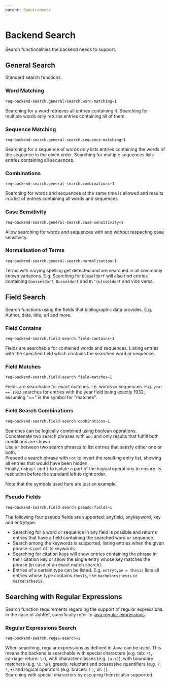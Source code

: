 ```yaml
---
parent: Requirements
---
```

# Backend Search
Search functionalities the backend needs to support.

## General Search
Standard search functions.

### Word Matching
`req~backend-search.general-search.word-matching~1`

Searching for a word retrieves all entries containing it.
Searching for multiple words only returns entries containing all of them.

### Sequence Matching
`req~backend-search.general-search.sequence-matching~1`

Searching for a sequence of words only lists entries containing the words of the sequence in the given order.
Searching for multiple sequences lists entries containing all sequences.

### Combinations
`req~backend-search.general-search.combinations~1`

Searching for words and sequences at the same time is allowed and results in a list of entries containing all words and sequences.
<!-- What should happen when searching for a word and a sequence containing the word? -->

### Case Sensitivity
`req~backend-search.general-search.case-sensitivity~1`

Allow searching for words and sequences with and without respecting case sensitivity.

### Normalisation of Terms
`req~backend-search.general-search.normalisation~1`

Terms with varying spelling get detected and are searched in all commonly known variations. E.g. Searching for `Düsseldorf` will also find entries containing `Duesseldorf`, `Dusseldorf` and `D\"{u}sseldorf` and vice versa.

## Field Search
Search functions using the fields that bibliographic data provides. E.g. Author, date, title, url and more.

### Field Contains
`req~backend-search.field-search.field-contains~1`

Fields are searchable for contained words and sequences. Listing entries with the specified field which contains the searched word or sequence.
<!-- Inherent anyfield search is not a requirement, but a neat implementation feature. -->

### Field Matches
`req~backend-search.field-search.field-matches~1`

Fields are searchable for exact matches. I.e. words or sequences.
E.g. `year == 1932` searches for entries with the year field being exactly 1932, assuming "==" is the symbol for "matches".

### Field Search Combinations
`req~backend-search.field-search.combinations~1`

Searches can be logically combined using boolean operations.  
Concatenate two search phrases with `and` and only results that fulfill both conditions are shown.  
Use `or` between two search phrases to list entries that satisfy either one or both.  
Prepend a search phrase with `not` to invert the resulting entry list, showing all entries that would have been hidden.  
Finally, using `(` and `)` to isolate a part of the logical operations to ensure its resolution before the standard left to right order.

Note that the symbols used here are just an example.

### Pseudo Fields
`req~backend-search.field-search.pseudo-fields~1`

The following four pseudo fields are supported: anyfield, anykeyword, key and entrytype.  

- Searching for a word or sequence in any field is possible and returns entries that have a field containing the searched word or sequence.  
- Search among the keywords is supported, listing entries when the given phrase is part of its keywords.  
- Searching for citation keys will show entries containing the phrase in their citation key or show the single entry whose key matches the phrase (in case of an exact match search).  
- Entries of a certain type can be listed. E.g. `entrytype = thesis` lists all entries whose type contains `thesis`, like `bachelorsthesis` or `mastersthesis`.

## Searching with Regular Expressions
Search function requirements regarding the support of regular expressions. In the case of JabRef, specifically refer to [java regular expressions](https://docs.oracle.com/en/java/javase/16/docs/api/java.base/java/util/regex/Pattern.html).

### Regular Expressions Search
`req~backend-search.regex-search~1`

When searching, regular expressions as defined in Java can be used.
This means the backend is searchable with special characters (e.g. tab: `\t`, carriage-return: `\r`), with character classes (e.g. `[a-z]`), with boundary matchers (e.g. `\b`, `\B`), greedy, reluctant and possessive quantifiers (e.g. `?`, `*`, `+`) and logical operators (e.g. braces: `(` `)`, or: `|`).  
Searching with special characters by escaping them is also supported.

<!-- markdownlint-disable-file MD022 -->
